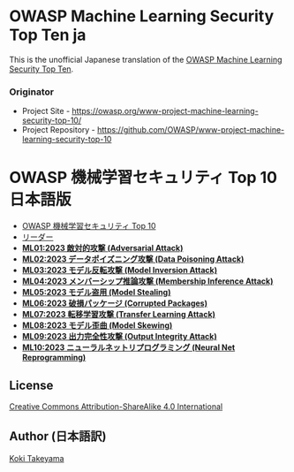 # OWASP Machine Learning Security Top Ten ja

This is the unofficial Japanese translation of the [OWASP Machine Learning Security Top Ten](https://github.com/OWASP/www-project-machine-learning-security-top-10).

### Originator

- Project Site - <https://owasp.org/www-project-machine-learning-security-top-10/>
- Project Repository - <https://github.com/OWASP/www-project-machine-learning-security-top-10>

# OWASP 機械学習セキュリティ Top 10 日本語版

* [OWASP 機械学習セキュリティ Top 10](Document/index.md)
* [リーダー](Document/leaders.md)
* [**ML01:2023 敵対的攻撃 (Adversarial Attack)**](Document/2023/ML01_2023-Adversarial_Attack.md)
* [**ML02:2023 データポイズニング攻撃 (Data Poisoning Attack)**](Document/2023/ML02_2023-Data_Poisoning_Attack.md)
* [**ML03:2023 モデル反転攻撃 (Model Inversion Attack)**](Document/2023/ML03_2023-Model_Inversion_Attack.md)
* [**ML04:2023 メンバーシップ推論攻撃 (Membership Inference Attack)**](Document/2023/ML04_2023-Membership_Inference_Attack.md)
* [**ML05:2023 モデル盗用 (Model Stealing)**](Document/2023/ML05_2023-Model_Stealing.md)
* [**ML06:2023 破損パッケージ (Corrupted Packages)**](Document/2023/ML06_2023-Corrupted_Packages.md)
* [**ML07:2023 転移学習攻撃 (Transfer Learning Attack)**](Document/2023/ML07_2023-Transfer_Learning_Attack.md)
* [**ML08:2023 モデル歪曲 (Model Skewing)**](Document/2023/ML08_2023-Model_Skewing.md)
* [**ML09:2023 出力完全性攻撃 (Output Integrity Attack)**](Document/2023/ML09_2023-Output_Integrity_Attack.md)
* [**ML10:2023 ニューラルネットリプログラミング (Neural Net Reprogramming)**](Document/2023/ML10_2023-Neural_Net_Reprogramming.md)

## License

[Creative Commons Attribution-ShareAlike 4.0 International](https://creativecommons.org/licenses/by-sa/4.0/)

## Author (日本語訳)

[Koki Takeyama](https://github.com/coky-t)

